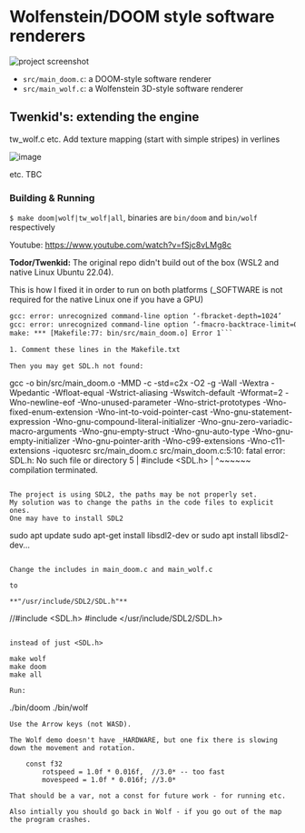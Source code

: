 # Wolfenstein/DOOM style software renderers

![project screenshot](screen/image.png)

* `src/main_doom.c`: a DOOM-style software renderer
* `src/main_wolf.c`: a Wolfenstein 3D-style software renderer

## Twenkid's: extending the engine

tw_wolf.c etc. 
Add texture mapping (start with simple stripes) in verlines

![image](https://github.com/Twenkid/doomenstein-3d-now-building/assets/23367640/175b7503-051f-420c-b51b-4ce54e7034b1)

etc. TBC

### Building & Running

`$ make doom|wolf|tw_wolf|all`, binaries are `bin/doom` and `bin/wolf` respectively

Youtube: https://www.youtube.com/watch?v=fSjc8vLMg8c

**Todor/Twenkid:** The original repo didn't build out of the box (WSL2 and native Linux Ubuntu 22.04).


This is how I fixed it in order to run on both platforms (_SOFTWARE is not required for the native Linux one if you have a GPU)

```gcc -o bin/src/main_doom.o -MMD -c -std=c2x -O2 -g -fbracket-depth=1024 -fmacro-backtrace-limit=0 -Wall -Wextra -Wpedantic -Wfloat-equal -Wstrict-aliasing -Wswitch-default -Wformat=2 -Wno-newline-eof -Wno-unused-parameter -Wno-strict-prototypes -Wno-fixed-enum-extension -Wno-int-to-void-pointer-cast -Wno-gnu-statement-expression -Wno-gnu-compound-literal-initializer -Wno-gnu-zero-variadic-macro-arguments -Wno-gnu-empty-struct -Wno-gnu-auto-type -Wno-gnu-empty-initializer -Wno-gnu-pointer-arith -Wno-c99-extensions -Wno-c11-extensions -iquotesrc src/main_doom.c
gcc: error: unrecognized command-line option ‘-fbracket-depth=1024’
gcc: error: unrecognized command-line option ‘-fmacro-backtrace-limit=0’; did you mean ‘-ftemplate-backtrace-limit=’?
make: *** [Makefile:77: bin/src/main_doom.o] Error 1```

1. Comment these lines in the Makefile.txt

Then you may get SDL.h not found:

```
gcc -o bin/src/main_doom.o -MMD -c -std=c2x -O2 -g -Wall -Wextra -Wpedantic -Wfloat-equal -Wstrict-aliasing -Wswitch-default -Wformat=2 -Wno-newline-eof -Wno-unused-parameter -Wno-strict-prototypes -Wno-fixed-enum-extension -Wno-int-to-void-pointer-cast -Wno-gnu-statement-expression -Wno-gnu-compound-literal-initializer -Wno-gnu-zero-variadic-macro-arguments -Wno-gnu-empty-struct -Wno-gnu-auto-type -Wno-gnu-empty-initializer -Wno-gnu-pointer-arith -Wno-c99-extensions -Wno-c11-extensions -iquotesrc src/main_doom.c
src/main_doom.c:5:10: fatal error: SDL.h: No such file or directory
    5 | #include <SDL.h>
      |          ^~~~~~~
compilation terminated.
```

The project is using SDL2, the paths may be not properly set.
My solution was to change the paths in the code files to explicit ones.
One may have to install SDL2
```
sudo apt update
sudo apt-get install libsdl2-dev
or sudo apt install libsdl2-dev...
```

Change the includes in main_doom.c and main_wolf.c

to

**"/usr/include/SDL2/SDL.h"**

```
//#include <SDL.h>
#include </usr/include/SDL2/SDL.h>
```

instead of just <SDL.h>

make wolf
make doom
make all

Run:
```
./bin/doom
./bin/wolf
```
Use the Arrow keys (not WASD).

The Wolf demo doesn't have _HARDWARE, but one fix there is slowing down the movement and rotation.

```
        const f32
            rotspeed = 1.0f * 0.016f,  //3.0* -- too fast
            movespeed = 1.0f * 0.016f; //3.0*
```
That should be a var, not a const for future work - for running etc.

Also intially you should go back in Wolf - if you go out of the map the program crashes.






